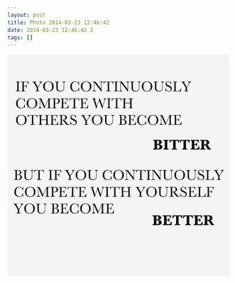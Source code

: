 ```yaml
---
layout: post
title: Photo 2014-03-23 12:46:42
date: 2014-03-23 12:46:42 Z
tags: []
---
```

![](/media/2014/03/80459795822.jpg)
